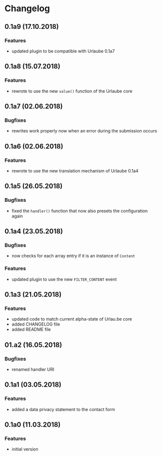 # Changelog

## 0.1a9 (17.10.2018)
### Features
* updated plugin to be compatible with Urlaube 0.1a7

## 0.1a8 (15.07.2018)
### Features
* rewrote to use the new `value()` function of the Urlaube core

## 0.1a7 (02.06.2018)
### Bugfixes
* rewrites work properly now when an error during the submission occurs

## 0.1a6 (02.06.2018)
### Features
* rewrote to use the new translation mechanism of Urlaube 0.1a4

## 0.1a5 (26.05.2018)
### Bugfixes
* fixed the `handler()` function that now also presets the configuration again

## 0.1a4 (23.05.2018)
### Bugfixes
* now checks for each array entry if it is an instance of `Content`
### Features
* updated plugin to use the new `FILTER_CONTENT` event

## 0.1a3 (21.05.2018)
### Features
* updated code to match current alpha-state of Urlau.be core
* added CHANGELOG file
* added README file

## 01.a2 (16.05.2018)
### Bugfixes
* renamed handler URI

## 0.1a1 (03.05.2018)
### Features
* added a data privacy statement to the contact form

## 0.1a0 (11.03.2018)
### Features
* initial version
